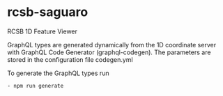 # rcsb-saguaro

RCSB 1D Feature Viewer 

GraphQL types are generated dynamically from the 1D coordinate server with GraphQL Code Generator (graphql-codegen).
The parameters are stored in the configuration file codegen.yml

To generate the GraphQL types run

    - npm run generate 